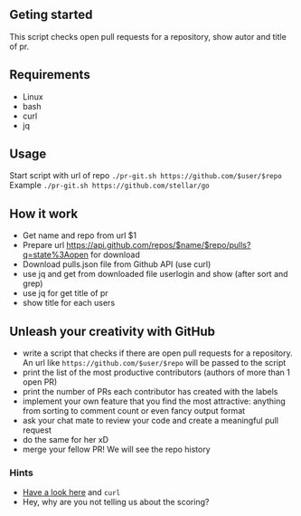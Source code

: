 ## Geting started
This script checks open pull requests for a repository, show autor and title of pr. 

## Requirements
* Linux 
* bash
* curl
* jq

## Usage
Start script with url of repo ` ./pr-git.sh https://github.com/$user/$repo `
Example `./pr-git.sh https://github.com/stellar/go `

## How it work

* Get name and repo from url $1
* Prepare url https://api.github.com/repos/$name/$repo/pulls?q=state%3Aopen for download
* Download pulls.json file  from Github API (use curl)
* use jq and get from downloaded file userlogin and show (after sort and grep)
* use jq for get title of pr
* show title for each users




## Unleash your creativity with GitHub
* write a script that checks if there are open pull requests for a repository. An url like `https://github.com/$user/$repo` will be passed to the script
* print the list of the most productive contributors (authors of more than 1 open PR)
* print the number of PRs each contributor has created with the labels
* implement your own feature that you find the most attractive: anything from sorting to comment count or even fancy output format
* ask your chat mate to review your code and create a meaningful pull request
* do the same for her xD
* merge your fellow PR! We will see the repo history

### Hints
* [Have a look here](https://github.com/trending) and `curl`
* Hey, why are you not telling us about the scoring?


